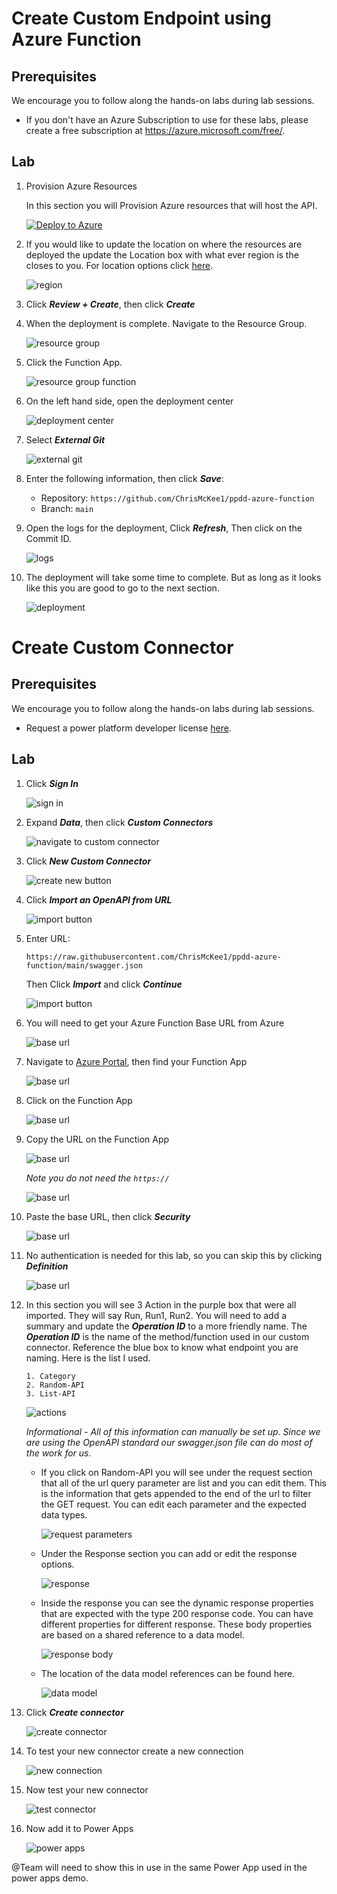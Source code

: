 
# Create Custom Endpoint using Azure Function

## Prerequisites

We encourage you to follow along the hands-on labs during lab sessions.

* If you don't have an Azure Subscription to use for these labs, please create a free subscription at https://azure.microsoft.com/free/.

## Lab

1.  Provision Azure Resources

    In this section you will Provision Azure resources that will host the API. 

    [![Deploy to Azure](https://aka.ms/deploytoazurebutton)](https://portal.azure.com/#create/Microsoft.Template/uri/https%3A%2F%2Fraw.githubusercontent.com%2Fmicrosoft%2Fpowerplatform-dev-day%2Fmain%2Ftemplates%2Fmain.json)

2. If you would like to update the location on where the resources are deployed the update the Location box with what ever region is the closes to you. For location options click [here](https://azure.microsoft.com/en-in/global-infrastructure/geographies/#geographies).

    ![region](img/template.png)

3. Click ***Review + Create***, then click ***Create***

4. When the deployment is complete. Navigate to the Resource Group.

    ![resource group](img/rg-ppdd.png)

5. Click the Function App.

    ![resource group function](img/rg-ppdd-fn.png)

6. On the left hand side, open the deployment center

    ![deployment center](img/deployment-center.png)

7. Select ***External Git***

    ![external git](img/external-git.png)

8. Enter the following information, then click ***Save***:

    * Repository: `https://github.com/ChrisMcKee1/ppdd-azure-function`
    * Branch: `main`

9. Open the logs for the deployment, Click ***Refresh***, Then click on the Commit ID.

    ![logs](img/logs.png)

10. The deployment will take some time to complete. But as long as it looks like this you are good to go to the next section.

    ![deployment](img/deployment.png)

# Create Custom Connector

## Prerequisites

We encourage you to follow along the hands-on labs during lab sessions.

* Request a power platform developer license [here](https://go.microsoft.com/fwlink/?LinkId=2180357&clcid=0x409).

## Lab

1. Click ***Sign In***

    ![sign in](img/sign-in.png)
<!-- <img src="img/sign-in.png"  width="100%" height="300"> -->
2. Expand ***Data***, then click ***Custom Connectors***

    ![navigate to custom connector](img/navigate-to-cc.png)

3. Click ***New Custom Connector***

    ![create new button](img/create-new-cc.png)

4. Click ***Import an OpenAPI from URL***

    ![import button](img/import-cc.png)

5. Enter URL: 

    ```
    https://raw.githubusercontent.com/ChrisMcKee1/ppdd-azure-function/main/swagger.json
    ``` 

    Then Click ***Import***  and click ***Continue***

    ![import button](img/import-url.png)

6. You will need to get your Azure Function Base URL from Azure

    ![base url](img/endpoint-url.png)

7. Navigate to [Azure Portal](http://portal.azure.com/), then find your Function App

    ![base url](img/azure-portal.png)

8. Click on the Function App

    ![base url](img/function-app.png)

9. Copy the URL on the Function App

    ![base url](img/function-app-url-location.png)

    *Note you do not need the `https://`*

    ![base url](img/function-app-url.png)

10. Paste the base URL, then click ***Security***

    ![base url](img/endpoint-url-next.png)

11. No authentication is needed for this lab, so you can skip this by clicking ***Definition***

    ![base url](img/security.png)

12. In this section you will see 3 Action in the purple box that were all imported. They will say Run, Run1, Run2. You will need to add a summary and update the ***Operation ID*** to a more friendly name. The ***Operation ID*** is the name of the method/function used in our custom connector. Reference the blue box to know what endpoint you are naming. Here is the list I used.

        1. Category
        2. Random-API
        3. List-API

    ![actions](img/name-endpoints.png)

    *Informational - All of this information can manually be set up. Since we are using the OpenAPI standard our swagger.json file can do most of the work for us.*

    - If you click on Random-API you will see under the request section that all of the url query parameter are list and you can edit them. This is the information that gets appended to the end of the url to filter the GET request. You can edit each parameter and the expected data types. 

        ![request parameters](img/query-parameters.png) 

    - Under the Response section you can add or edit the response options. 

        ![response](img/response200.png)

    - Inside the response you can see the dynamic response properties that are expected with the type 200 response code. You can have different properties for different response. These body properties are based on a shared reference to a data model.

        ![response body](img/shared-model-references.png) 

    - The location of the data model references can be found here. 

        ![data model](img/shared-model-references-location.png)

13. Click ***Create connector***

    ![create connector](img/create-connector.png)

14. To test your new connector create a new connection

    ![new connection](img/create-test-connection.png)

15. Now test your new connector

    ![test connector](img/test-endpoints.png)

16. Now add it to Power Apps

    ![power apps](img/add-cc-to-powerapp.png)

@Team will need to show this in use in the same Power App used in the power apps demo. 